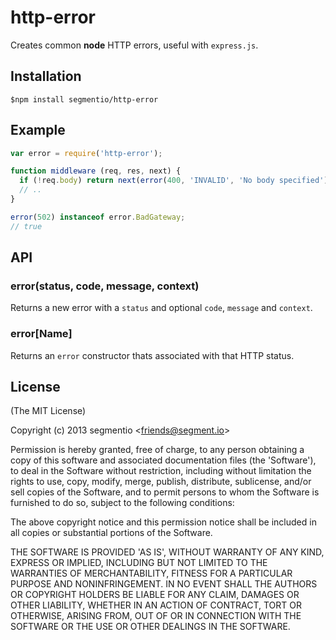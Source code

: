 # http-error

Creates common **node**  HTTP errors, useful with `express.js`.

## Installation

    $npm install segmentio/http-error

## Example

```javascript
var error = require('http-error');

function middleware (req, res, next) {
  if (!req.body) return next(error(400, 'INVALID', 'No body specified'));
  // ..
}
```

```javascript
error(502) instanceof error.BadGateway;
// true
```

## API

### error(status, code, message, context)

Returns a new error with a `status` and optional `code`, `message` and `context`.

### error[Name]

Returns an `error` constructor thats associated with that HTTP status.

## License

(The MIT License)

Copyright (c) 2013 segmentio &lt;friends@segment.io&gt;

Permission is hereby granted, free of charge, to any person obtaining a copy of this software and associated documentation files (the 'Software'), to deal in the Software without restriction, including without limitation the rights to use, copy, modify, merge, publish, distribute, sublicense, and/or sell copies of the Software, and to permit persons to whom the Software is furnished to do so, subject to the following conditions:

The above copyright notice and this permission notice shall be included in all copies or substantial portions of the Software.

THE SOFTWARE IS PROVIDED 'AS IS', WITHOUT WARRANTY OF ANY KIND, EXPRESS OR IMPLIED, INCLUDING BUT NOT LIMITED TO THE WARRANTIES OF MERCHANTABILITY, FITNESS FOR A PARTICULAR PURPOSE AND NONINFRINGEMENT. IN NO EVENT SHALL THE AUTHORS OR COPYRIGHT HOLDERS BE LIABLE FOR ANY CLAIM, DAMAGES OR OTHER LIABILITY, WHETHER IN AN ACTION OF CONTRACT, TORT OR OTHERWISE, ARISING FROM, OUT OF OR IN CONNECTION WITH THE SOFTWARE OR THE USE OR OTHER DEALINGS IN THE SOFTWARE.